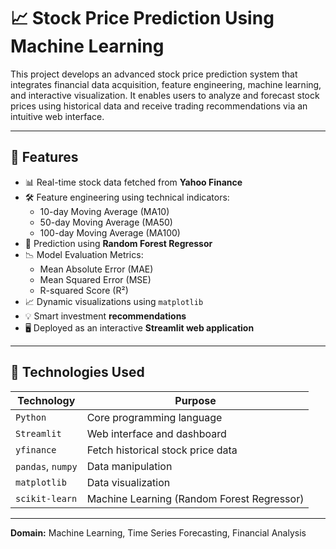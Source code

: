 # 📈 Stock Price Prediction Using Machine Learning

This project develops an advanced stock price prediction system that integrates financial data acquisition, feature engineering, machine learning, and interactive visualization. It enables users to analyze and forecast stock prices using historical data and receive trading recommendations via an intuitive web interface.

---

## 🚀 Features

- 📊 Real-time stock data fetched from **Yahoo Finance**
- 🛠️ Feature engineering using technical indicators:
  - 10-day Moving Average (MA10)
  - 50-day Moving Average (MA50)
  - 100-day Moving Average (MA100)
- 🤖 Prediction using **Random Forest Regressor**
- 📉 Model Evaluation Metrics:
  - Mean Absolute Error (MAE)
  - Mean Squared Error (MSE)
  - R-squared Score (R²)
- 📈 Dynamic visualizations using `matplotlib`
- 💡 Smart investment **recommendations**
- 🖥️ Deployed as an interactive **Streamlit web application**

---

## 🧠 Technologies Used

| Technology | Purpose |
|------------|---------|
| `Python`   | Core programming language |
| `Streamlit` | Web interface and dashboard |
| `yfinance` | Fetch historical stock price data |
| `pandas`, `numpy` | Data manipulation |
| `matplotlib` | Data visualization |
| `scikit-learn` | Machine Learning (Random Forest Regressor) |

---

**Domain:** Machine Learning, Time Series Forecasting, Financial Analysis
